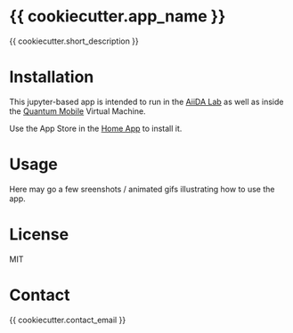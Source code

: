# {{ cookiecutter.app_name }}

{{ cookiecutter.short_description }}

# Installation

This jupyter-based app is intended to run in the 
[AiiDA Lab](https://aiidalab.materialscloud.org)
as well as inside the 
[Quantum Mobile](https://materialscloud.org/work/quantum-mobile) Virtual Machine.

Use the App Store in the [Home App](https://github.com/materialscloud-org/mc-home) to install it.

# Usage

Here may go a few sreenshots / animated gifs illustrating how to use the app.

# License

MIT

# Contact

{{ cookiecutter.contact_email }}
